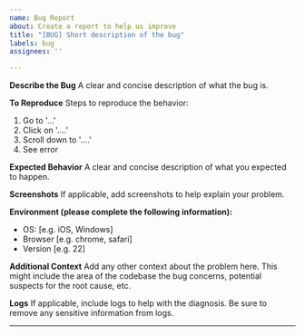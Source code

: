 ```yaml
---
name: Bug Report
about: Create a report to help us improve
title: "[BUG] Short description of the bug"
labels: bug
assignees: ''

---
```


**Describe the Bug**
A clear and concise description of what the bug is.

**To Reproduce**
Steps to reproduce the behavior:
1. Go to '...'
2. Click on '....'
3. Scroll down to '....'
4. See error

**Expected Behavior**
A clear and concise description of what you expected to happen.

**Screenshots**
If applicable, add screenshots to help explain your problem.

**Environment (please complete the following information):**
 - OS: [e.g. iOS, Windows]
 - Browser [e.g. chrome, safari]
 - Version [e.g. 22]

**Additional Context**
Add any other context about the problem here. This might include the area of the codebase the bug concerns, potential suspects for the root cause, etc.

**Logs**
If applicable, include logs to help with the diagnosis. Be sure to remove any sensitive information from logs.

---

